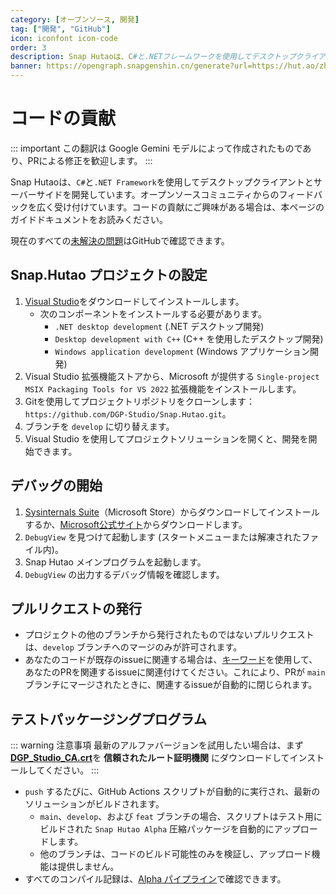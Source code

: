 ```yaml
---
category: [オープンソース, 開発]
tag: ["開発", "GitHub"]
icon: iconfont icon-code
order: 3
description: Snap Hutaoは、C#と.NETフレームワークを使用してデスクトップクライアントとサーバーサイドを開発しています。オープンソースコミュニティからのフィードバックを広く受け付けています。コードの貢献にご興味がある場合は、本ページのガイドドキュメントをお読みください。
banner: https://opengraph.snapgenshin.cn/generate?url=https://hut.ao/zh/development/contribute.html
---
```


# コードの貢献

::: important
この翻訳は Google Gemini モデルによって作成されたものであり、PRによる修正を歓迎します。
:::

Snap Hutaoは、`C#`と`.NET Framework`を使用してデスクトップクライアントとサーバーサイドを開発しています。オープンソースコミュニティからのフィードバックを広く受け付けています。コードの貢献にご興味がある場合は、本ページのガイドドキュメントをお読みください。

現在のすべての[未解決の問題](https://github.com/DGP-Studio/Snap.Hutao/issues?q=is%3Aissue%20is%3Aopen%20-label%3A%E5%B7%B2%E5%AE%8C%E6%88%90)はGitHubで確認できます。

## <HopeIcon icon="iconfont icon-visual-studio" size="1.5rem" color="rgb(193,142,241)" /> Snap.Hutao プロジェクトの設定

1. [Visual Studio](https://visualstudio.microsoft.com/downloads/)をダウンロードしてインストールします。
   - 次のコンポーネントをインストールする必要があります。
     - `.NET desktop development` (.NET デスクトップ開発)
     - `Desktop development with C++` (C++ を使用したデスクトップ開発)
     - `Windows application development` (Windows アプリケーション開発)
2. Visual Studio 拡張機能ストアから、Microsoft が提供する `Single-project MSIX Packaging Tools for VS 2022` 拡張機能をインストールします。
3. Gitを使用してプロジェクトリポジトリをクローンします：`https://github.com/DGP-Studio/Snap.Hutao.git`。
4. ブランチを `develop` に切り替えます。
5. Visual Studio を使用してプロジェクトソリューションを開くと、開発を開始できます。

## <HopeIcon icon="iconfont icon-debug" size="1.5rem" color="rgb(73,156,84)" /> デバッグの開始

1. [Sysinternals Suite](https://www.microsoft.com/store/productid/9P7KNL5RWT25)（Microsoft Store）からダウンロードしてインストールするか、[Microsoft公式サイト](https://learn.microsoft.com/zh-cn/sysinternals/downloads/sysinternals-suite)からダウンロードします。
2. `DebugView` を見つけて起動します (スタートメニューまたは解凍されたファイル内)。
3. Snap Hutao メインプログラムを起動します。
4. `DebugView` の出力するデバッグ情報を確認します。

## <HopeIcon icon="iconfont icon-pull-request" size="1.5rem" color="rgb(130,80,223)"/> プルリクエストの発行

- プロジェクトの他のブランチから発行されたものではないプルリクエストは、`develop` ブランチへのマージのみが許可されます。
- あなたのコードが既存のissueに関連する場合は、[キーワード](https://docs.github.com/en/get-started/writing-on-github/working-with-advanced-formatting/using-keywords-in-issues-and-pull-requests)を使用して、あなたのPRを関連するissueに関連付けてください。これにより、PRが `main` ブランチにマージされたときに、関連するissueが自動的に閉じられます。

## <HopeIcon icon="iconfont icon-build-package" size="1.5rem" color="rgb(254,189,105)" /> テストパッケージングプログラム

::: warning 注意事項
最新のアルファバージョンを試用したい場合は、まず[**DGP_Studio_CA.crt**](https://github.com/DGP-Automation/Hutao-Auto-Release/releases/download/certificate-ca/DGP_Studio_CA.crt)を **信頼されたルート証明機関** にダウンロードしてインストールしてください。
:::

- `push` するたびに、GitHub Actions スクリプトが自動的に実行され、最新のソリューションがビルドされます。
  - `main`、`develop`、および `feat` ブランチの場合、スクリプトはテスト用にビルドされた `Snap Hutao Alpha` 圧縮パッケージを自動的にアップロードします。
  - 他のブランチは、コードのビルド可能性のみを検証し、アップロード機能は提供しません。
- すべてのコンパイル記録は、[Alpha パイプライン](https://github.com/DGP-Studio/Snap.Hutao/actions/workflows/alpha.yml)で確認できます。
